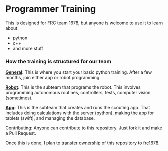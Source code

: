 # Programmer Training

This is designed for FRC team 1678, but anyone is welcome to use it to learn about:
 * python
 * c++
 * and more stuff

### How the training is structured for our team
**[General](https://nathansolomon1678.github.io/programmer-training/general):** This is where you start your basic python training. After a few months, join either app or robot programming.

**[Robot](https://nathansolomon1678.github.io/programmer-training/robot):** This is the subteam that programs the robot. This involves programming autonomous routines, controllers, tests, computer vision (sometimes).

**[App](https://nathansolomon1678.github.io/programmer-training/app):** This is the subteam that creates and runs the scouting app. That includes doing calculations with the server (python), making the app for tablets (swift), and managing the database.

Contributing:
Anyone can contribute to this repository. Just fork it and make a Pull Request.

Once this is done, I plan to [transfer ownership](https://help.github.com/articles/about-repository-transfers/) of this repository to [frc1678](https://github.com/frc1678).
